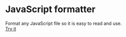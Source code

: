 # JavaScript formatter
Format any JavaScript file so it is easy to read and use.\
[Try it](https://lb123658.github.io/format)
